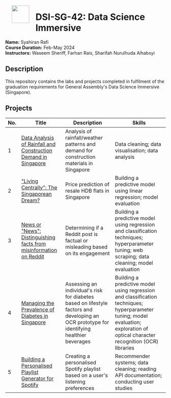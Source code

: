 <img src="http://imgur.com/1ZcRyrc.png" style="float: left; margin: 20px; height: 55px">

# DSI-SG-42: Data Science Immersive
<b>Name:</b> Syahiran Rafi
<br>
<b>Course Duration:</b> Feb-May 2024
<br>
<b>Instructors:</b> Waseem Sheriff, Farhan Rais, Sharifah Nurulhuda Alhabsyi

## Description
This repository contains the labs and projects completed in fulfilment of the graduation requirements for General Assembly's Data Science Immersive (Singapore).

## Projects
| No. | Title | Description | Skills |
|-----|-------------|-------------|--------|
| 1 | [Data Analysis of Rainfall and Construction Demand in Singapore](https://github.com/syahiranrafi/ga-dsi-sg-42/tree/main/project_1) | Analysis of rainfall/weather patterns and demand for construction materials in Singapore | Data cleaning; data visualisation; data analysis |
| 2 | ["Living Centrally": The Singaporean Dream?](https://github.com/syahiranrafi/ga-dsi-sg-42/tree/main/project_2) | Price prediction of resale HDB flats in Singapore | Building a predictive model using linear regression; model evaluation |
| 3 | [News or "News": Distinguishing facts from misinformation on Reddit](https://github.com/syahiranrafi/ga-dsi-sg-42/tree/main/project_3) | Determining if a Reddit post is factual or misleading based on its engagement | Building a predictive model using regression and classification techniques; hyperparameter tuning; web scraping; data cleaning; model evaluation |
| 4 | [Managing the Prevalence of Diabetes in Singapore](https://github.com/syahiranrafi/ga-dsi-sg-42/tree/main/project_4) | Assessing an individual's risk for diabetes based on lifestyle factors and developing an OCR prototype for identifying healthier beverages | Building a predictive model using regression and classification techniques; hyperparameter tuning; model evaluation; exploration of optical character recognition (OCR) libraries |
| 5 | [Building a Personalised Playlist Generator for Spotify](https://github.com/syahiranrafi/ga-dsi-sg-42/tree/main/project_capstone) | Creating a personalised Spotify playlist based on a user's listening preferences | Recommender systems; data cleaning; reading API documentation; conducting user studies |